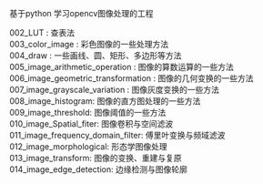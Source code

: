 基于python 学习opencv图像处理的工程     

002_LUT : 查表法        
003_color_image : 彩色图像的一些处理方法      
004_draw : 一些画线、圆、矩形、多边形等方法       
005_image_arithmetic_operation : 图像的算数运算的一些方法     
006_image_geometric_transformation : 图像的几何变换的一些方法     
007_image_grayscale_variation : 图像灰度变换的一些方法    
008_image_histogram: 图像的直方图处理的一些方法     
009_image_threshold: 图像阈值的一些方法     
010_image_Spatial_fiter: 图像卷积与空间滤波
011_image_frequency_domain_filter: 傅里叶变换与频域滤波         
012_image_morphological: 形态学图像处理         
013_image_transform: 图像的变换、重建与复原        
014_image_edge_detection: 边缘检测与图像轮廓        